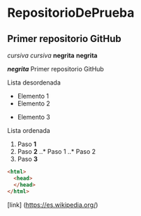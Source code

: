 # RepositorioDePrueba
## Primer repositorio GitHub
*cursiva* _cursiva_
**negrita** __negrita__

_**negrita**_
Primer repositorio GitHub

Lista desordenada
+ Elemento 1
+ Elemento 2
* Elemento 3

Lista ordenada
1. Paso **1**
2. Paso **2**
..* Paso 1
..* Paso 2
3. Paso **3**

```html
<html>
  <head>
  </head>
</html>
```

[link] (https://es.wikipedia.org/)
